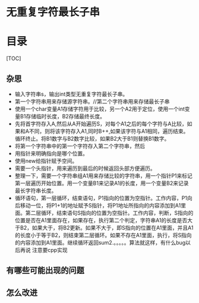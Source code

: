 # 无重复字符最长子串
# 目录
[TOC]
## 杂思
- 输入字符串s，输出int类型无重复字符最长子串。
- 第一个字符串用来存储源字符串。//第二个字符串用来存储最长子串
- 使用一个char变量A1存储字符用于比较，另一个A2用于定位，使用一个int变量B1存储临时长度，B2存储最终长度。
- 先将首字符存入A,然后从A开始遍历S，对每个A1之后的每个字符与A比较，如果和A不同，则将该字符存入A1,同时B++,如果该字符与A1相同，遍历结束。循环终止。将B1数字与B2数字比较，如果B2大于B1则替换B1数字。
- 将第一个字符串中的第一个字符存入第二个字符串，然后
- 用指针来明确指向是哪个位置。
- 使用new给指针赋予空间。
- 需要一个头指针，用来遍历到最后的时候返回头部方便遍历。
- 整理一下，需要一个字符串组A1用来存储比较的字符串，用一个指针P1来标记第一层遍历开始位置。用一个变量B1来记录A1的长度，用一个变量B2来记录最长字符串长度。
- 循环语句，第一层循环，结束语句，P1指向的位置为空指针。工作内容，P1向后移动一位，将P1+1的地址赋予S指针，将P1地址所指向的内容添加到A1里面。第二层循环，结束语句S指向的位置为空指针。工作内容，判断，S指向的位置是否在A1里面存在，如果存在，执行第二个判定，字符串A1的长度是否大于B2，如果大于，将B2更新。如果不大于，即S指向的位置在A1里面，并且A1的长度小于等于B2，则结束第二层循环。如果不存在A1里面，执行，将S指向的内容添加到A1里面。继续循环返回sum2.。。。。。算法就这样，有什么bug以后再说
注意要cpp实现

## 有哪些可能出现的问题
## 怎么改进